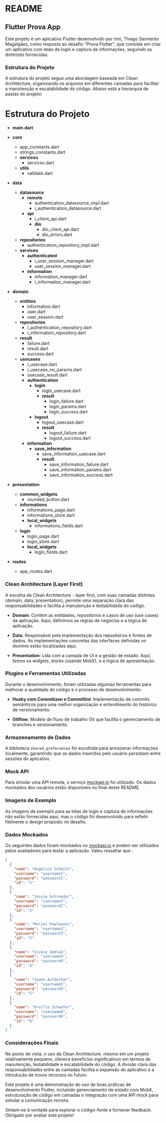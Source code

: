 # README

## Flutter Prova App

Este projeto é um aplicativo Flutter desenvolvido por min, Thiago Sarmento Magalgães,  como resposta ao desafio "Prova Flutter", que consiste em criar um aplicativo com telas de login e captura de informações, seguindo as diretrizes fornecidas.

### Estrutura do Projeto

A estrutura do projeto segue uma abordagem baseada em Clean Architecture, organizando os arquivos em diferentes camadas para facilitar a manutenção e escalabilidade do código. Abaixo está a hierarquia de pastas do projeto:


# Estrutura do Projeto

- **main.dart**

- **core**
    - app_constants.dart
    - strings_constants.dart
    - **services**
        - services.dart
    - **utils**
        - validate.dart

- **data**
    - **datasource**
        - **remote**
            - authentication_datasource_impl.dart
            - i_authentication_datasource.dart
        - **api**
            - i_client_api.dart
            - **dio**
                - dio_client_api.dart
                - dio_errors.dart
    - **repositories**
        - authentication_repository_impl.dart
    - **services**
        - **authenticated**
            - i_user_session_manager.dart
            - user_session_manager.dart
        - **information**
            - information_manager.dart
            - i_information_manager.dart

- **domain**
    - **entities**
        - information.dart
        - user.dart
        - user_session.dart
    - **repositories**
        - i_authentication_repository.dart
        - i_information_repository.dart
    - **result**
        - failure.dart
        - result.dart
        - success.dart
    - **usecases**
        - i_usecase.dart
        - i_usecase_no_params.dart
        - usecase_result.dart
        - **authentication**
            - **login**
                - login_usecase.dart
                - **result**
                    - login_failure.dart
                    - login_params.dart
                    - login_success.dart
            - **logout**
                - logout_usecase.dart
                - **result**
                    - logout_failure.dart
                    - logout_success.dart
        - **information**
            - **save_information**
                - save_information_usecase.dart
                - **result**
                    - save_information_failure.dart
                    - save_information_params.dart
                    - save_information_success.dart

- **presentation**
    - **common_widgets**
        - rounded_button.dart
    - **informations**
        - informations_page.dart
        - informations_store.dart
        - **local_widgets**
            - informations_fields.dart
    - **login**
        - login_page.dart
        - login_store.dart
        - **local_widgets**
            - login_fields.dart

- **routes**
    - app_routes.dart


### Clean Architecture (Layer First)

A escolha da Clean Architecture - layer first, com suas camadas distintas (domain, data, presentation), permite uma separação clara das responsabilidades e facilita a manutenção e testabilidade do código.

- **Domain**: Contém as entidades, repositórios e casos de uso (use cases) da aplicação. Aqui, definimos as regras de negócios e a lógica de aplicação.

- **Data**: Responsável pela implementação dos repositórios e fontes de dados. As implementações concretas das interfaces definidas no domínio estão localizadas aqui.

- **Presentation**: Lida com a camada de UI e a gestão de estado. Aqui, temos os widgets, stores (usando MobX), e a lógica de apresentação.

### Plugins e Ferramentas Utilizadas

Durante o desenvolvimento, foram utilizadas algumas ferramentas para melhorar a qualidade do código e o processo de desenvolvimento:

- **Husky com Commitizen e Commitlint**: Implementação de commits semânticos para uma melhor organização e entendimento do histórico de versionamento.

- **Gitflow**: Modelo de fluxo de trabalho Git que facilita o gerenciamento de branches e versionamento.

### Armazenamento de Dados

A biblioteca `shared_preferences` foi escolhida para armazenar informações localmente, garantindo que os dados inseridos pelo usuário persistam entre sessões do aplicativo.

### Mock API

Para simular uma API remota, o serviço [mockapi.io](https://mockapi.io/) foi utilizado. Os dados mockados dos usuários estão disponíveis no final deste README.

### Imagens de Exemplo

As imagens de exemplo para as telas de login e captura de informações não estão fornecidas aqui, mas o código foi desenvolvido para refletir fielmente o design proposto no desafio.

### Dados Mockados

Os seguintes dados foram mockados no [mockapi.io](https://mockapi.io/) e podem ser utilizados pelos avaliadores para testar a aplicação. Valeu ressaltar que :
```json
[
  {
    "name": "Angelica Schmitt",
    "username": "username1",
    "password": "password1",
    "id": "1"
  },
  {
    "name": "Jessie Schroeder",
    "username": "username2",
    "password": "password2",
    "id": "2"
  },
  {
    "name": "Muriel Powlowski",
    "username": "username3",
    "password": "password3",
    "id": "3"
  },
  {
    "name": "Vickie Zemlak",
    "username": "username4",
    "password": "password4",
    "id": "4"
  },
  {
    "name": "Joann Aufderhar",
    "username": "username5",
    "password": "password5",
    "id": "5"
  },
  {
    "name": "Orville Schaefer",
    "username": "username6",
    "password": "password6",
    "id": "6"
  }
]
```


### Considerações Finais

No ponto de vista, o uso da Clean Architecture, mesmo em um projeto relativamente pequeno, oferece benefícios significativos em termos de manutenção, testabilidade e escalabilidade do código. A divisão clara das responsabilidades entre as camadas facilita a expansão do aplicativo e a introdução de novos recursos no futuro.

Este projeto é uma demonstração do uso de boas práticas de desenvolvimento Flutter, incluindo gerenciamento de estado com MobX, estruturação de código em camadas e integração com uma API mock para simular a comunicação remota.

Sintam-se à vontade para explorar o código-fonte e fornecer feedback. Obrigado por avaliar este projeto!





